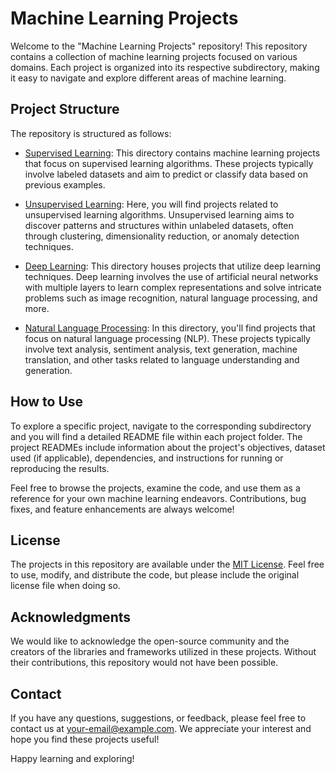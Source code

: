 # Machine Learning Projects

Welcome to the "Machine Learning Projects" repository! This repository contains a collection of machine learning projects focused on various domains. Each project is organized into its respective subdirectory, making it easy to navigate and explore different areas of machine learning.

## Project Structure

The repository is structured as follows:

- [Supervised Learning](./Supervised%20Learning/): This directory contains machine learning projects that focus on supervised learning algorithms. These projects typically involve labeled datasets and aim to predict or classify data based on previous examples.

- [Unsupervised Learning](./Unsupervised%20Learning/): Here, you will find projects related to unsupervised learning algorithms. Unsupervised learning aims to discover patterns and structures within unlabeled datasets, often through clustering, dimensionality reduction, or anomaly detection techniques.

- [Deep Learning](./Deep%20Learning/): This directory houses projects that utilize deep learning techniques. Deep learning involves the use of artificial neural networks with multiple layers to learn complex representations and solve intricate problems such as image recognition, natural language processing, and more.

- [Natural Language Processing](./Natural%20Language%20Processing/): In this directory, you'll find projects that focus on natural language processing (NLP). These projects typically involve text analysis, sentiment analysis, text generation, machine translation, and other tasks related to language understanding and generation.

## How to Use

To explore a specific project, navigate to the corresponding subdirectory and you will find a detailed README file within each project folder. The project READMEs include information about the project's objectives, dataset used (if applicable), dependencies, and instructions for running or reproducing the results.

Feel free to browse the projects, examine the code, and use them as a reference for your own machine learning endeavors. Contributions, bug fixes, and feature enhancements are always welcome!

## License

The projects in this repository are available under the [MIT License](./LICENSE). Feel free to use, modify, and distribute the code, but please include the original license file when doing so.

## Acknowledgments

We would like to acknowledge the open-source community and the creators of the libraries and frameworks utilized in these projects. Without their contributions, this repository would not have been possible.

## Contact

If you have any questions, suggestions, or feedback, please feel free to contact us at [your-email@example.com](mailto:your-email@example.com). We appreciate your interest and hope you find these projects useful!

Happy learning and exploring!